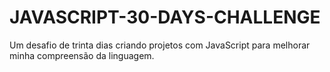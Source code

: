 # JAVASCRIPT-30-DAYS-CHALLENGE
Um desafio de trinta dias criando projetos com JavaScript para melhorar minha compreensão da linguagem.
